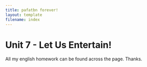 ```yaml
---
title: pafatbn forever!
layout: template
filename: index
--- 
```

# Unit 7 - Let Us Entertain!
All my english homework can be found across the page. Thanks.
